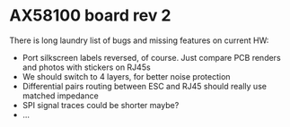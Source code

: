 # AX58100 board rev 2

There is long laundry list of bugs and missing features on current HW:

- Port silkscreen labels reversed, of course. Just compare PCB renders and photos with stickers on RJ45s
- We should switch to 4 layers, for better noise protection
- Differential pairs routing between ESC and RJ45 should really use matched impedance
- SPI signal traces could be shorter maybe? 
- ... 